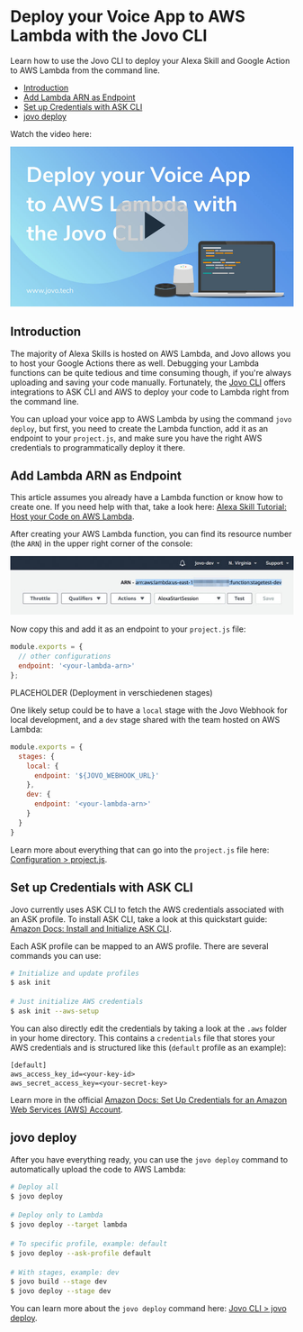 # Deploy your Voice App to AWS Lambda with the Jovo CLI

Learn how to use the Jovo CLI to deploy your Alexa Skill and Google Action to AWS Lambda from the command line.

* [Introduction](#introduction)
* [Add Lambda ARN as Endpoint](#add-lambda-arn-as-endpoint)
* [Set up Credentials with ASK CLI](#set-up-credentials-with-ask-cli)
* [jovo deploy](#jovo-deploy)

Watch the video here:

[![Video: Upload your voice app to AWS Lambda](./img/video-jovo-lambda.jpg "youtube-video")](https://www.youtube.com/watch?v=Q5T2II8XIbg)

## Introduction

The majority of Alexa Skills is hosted on AWS Lambda, and Jovo allows you to host your Google Actions there as well. Debugging your Lambda functions can be quite tedious and time consuming though, if you're always uploading and saving your code manually. Fortunately, the [Jovo CLI](https://github.com/jovotech/jovo-framework-nodejs/blob/master/docs/workflows/cli 'docs/workflows/cli') offers integrations to ASK CLI and AWS to deploy your code to Lambda right from the command line.

You can upload your voice app to AWS Lambda by using the command `jovo deploy`, but first, you need to create the Lambda function, add it as an endpoint to your `project.js`, and make sure you have the right AWS credentials to programmatically deploy it there.


## Add Lambda ARN as Endpoint

This article assumes you already have a Lambda function or know how to create one. If you need help with that, take a look here: [Alexa Skill Tutorial: Host your Code on AWS Lambda](https://www.jovo.tech/blog/alexa-skill-tutorial-nodejs/#aws-lambda).

After creating your AWS Lambda function, you can find its resource number (the `ARN`) in the upper right corner of the console:

![AWS Lambda ARN](./img/lambda-arn.jpg)

Now copy this and add it as an endpoint to your `project.js` file:

```js
module.exports = {
  // other configurations
  endpoint: '<your-lambda-arn>'
};
```

PLACEHOLDER (Deployment in verschiedenen stages)

One likely setup could be to have a `local` stage with the Jovo Webhook for local development, and a `dev` stage shared with the team hosted on AWS Lambda:

```js
module.exports = {
  stages: {
    local: {
      endpoint: '${JOVO_WEBHOOK_URL}'
    },
    dev: {
      endpoint: '<your-lambda-arn>'
    }
  }
}
```

Learn more about everything that can go into the `project.js` file here: [Configuration > project.js](https://github.com/jovotech/jovo-framework-nodejs/blob/master/docs/configuration/project-js.md 'docs/configuration/project-js').



## Set up Credentials with ASK CLI

Jovo currently uses ASK CLI to fetch the AWS credentials associated with an ASK profile. To install ASK CLI, take a look at this quickstart guide: [Amazon Docs: Install and Initialize ASK CLI](https://developer.amazon.com/docs/smapi/quick-start-alexa-skills-kit-command-line-interface.html#step-3-install-and-initialize-ask-cli).


Each ASK profile can be mapped to an AWS profile. There are several commands you can use:

```sh
# Initialize and update profiles
$ ask init

# Just initialize AWS credentials
$ ask init --aws-setup
```

You can also directly edit the credentials by taking a look at the `.aws` folder in your home directory. This contains a `credentials` file that stores your AWS credentials and is structured like this (`default` profile as an example):

```
[default]
aws_access_key_id=<your-key-id>
aws_secret_access_key=<your-secret-key>
```

Learn more in the official [Amazon Docs: Set Up Credentials for an Amazon Web Services (AWS) Account](https://developer.amazon.com/docs/smapi/set-up-credentials-for-an-amazon-web-services-account.html).



## jovo deploy

After you have everything ready, you can use the `jovo deploy` command to automatically upload the code to AWS Lambda:

```sh
# Deploy all
$ jovo deploy

# Deploy only to Lambda
$ jovo deploy --target lambda

# To specific profile, example: default
$ jovo deploy --ask-profile default

# With stages, example: dev
$ jovo build --stage dev
$ jovo deploy --stage dev
```

You can learn more about the `jovo deploy` command here: [Jovo CLI > jovo deploy](https://github.com/jovotech/jovo-framework-nodejs/blob/master/docs/workflows/cli/deploy 'docs/workflows/cli/deploy').

<!--[metadata]: { "description": "Learn how to deploy your Alexa Skill and Google Action to AWS Lambda by using the Jovo CLI.", "author": "jan-koenig", "tags": "AWS Lambda, Deployment" }-->
